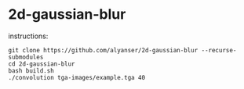 # 2d-gaussian-blur

instructions:


    git clone https://github.com/alyanser/2d-gaussian-blur --recurse-submodules
    cd 2d-gaussian-blur
    bash build.sh
    ./convolution tga-images/example.tga 40
